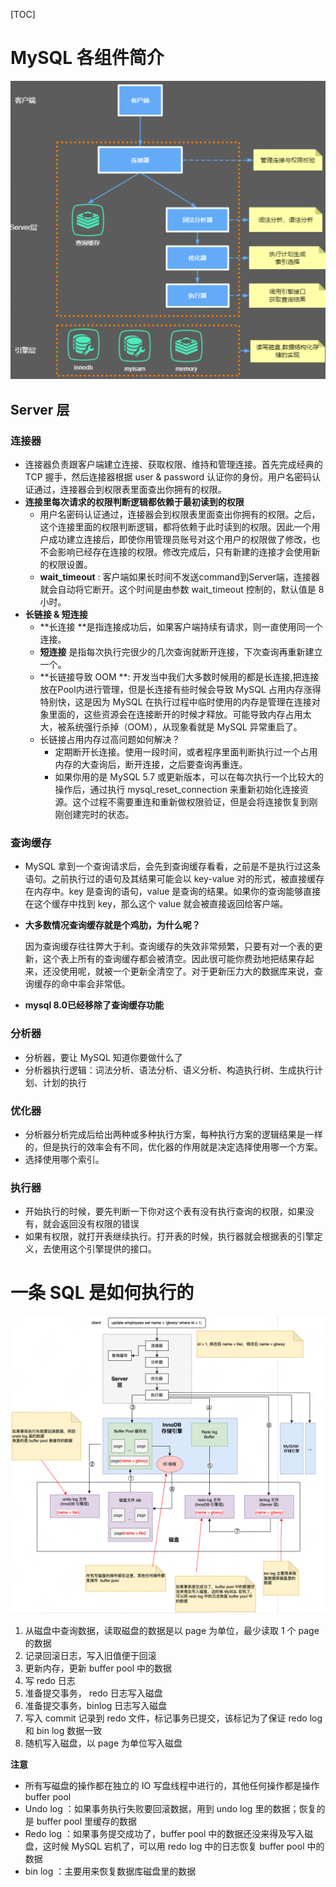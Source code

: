 [TOC]



# MySQL 各组件简介

![image-20230417203749562](./../../resources/image/mysql/MySQL的组成.png)

## Server 层

### 连接器

- 连接器负责跟客户端建立连接、获取权限、维持和管理连接。首先完成经典的 TCP 握手，然后连接器根据 user & password 认证你的身份。用户名密码认证通过，连接器会到权限表里面查出你拥有的权限。
- **连接里每次请求的权限判断逻辑都依赖于最初读到的权限**
  - 用户名密码认证通过，连接器会到权限表里面查出你拥有的权限。之后，这个连接里面的权限判断逻辑，都将依赖于此时读到的权限。因此一个用户成功建立连接后，即使你用管理员账号对这个用户的权限做了修改，也不会影响已经存在连接的权限。修改完成后，只有新建的连接才会使用新的权限设置。
  - **wait_timeout** : 客户端如果长时间不发送command到Server端，连接器就会自动将它断开。这个时间是由参数 wait_timeout 控制的，默认值是 8 小时。
- **长链接 & 短连接**
  - **长连接 **是指连接成功后，如果客户端持续有请求，则一直使用同一个连接。
  - **短连接** 是指每次执行完很少的几次查询就断开连接，下次查询再重新建立一个。
  - **长链接导致 OOM **: 开发当中我们大多数时候用的都是长连接,把连接放在Pool内进行管理，但是长连接有些时候会导致 MySQL 占用内存涨得特别快，这是因为 MySQL 在执行过程中临时使用的内存是管理在连接对象里面的，这些资源会在连接断开的时候才释放。可能导致内存占用太大，被系统强行杀掉（OOM），从现象看就是 MySQL 异常重启了。
  - 长链接占用内存过高问题如何解决？
    - 定期断开长连接。使用一段时间，或者程序里面判断执行过一个占用内存的大查询后，断开连接，之后要查询再重连。
    - 如果你用的是 MySQL 5.7 或更新版本，可以在每次执行一个比较大的操作后，通过执行 mysql_reset_connection 来重新初始化连接资源。这个过程不需要重连和重新做权限验证，但是会将连接恢复到刚刚创建完时的状态。

### 查询缓存

- MySQL 拿到一个查询请求后，会先到查询缓存看看，之前是不是执行过这条语句。之前执行过的语句及其结果可能会以 key-value 对的形式，被直接缓存在内存中。key 是查询的语句，value 是查询的结果。如果你的查询能够直接在这个缓存中找到 key，那么这个 value 就会被直接返回给客户端。

- **大多数情况查询缓存就是个鸡肋，为什么呢？**

  因为查询缓存往往弊大于利。查询缓存的失效非常频繁，只要有对一个表的更新，这个表上所有的查询缓存都会被清空。因此很可能你费劲地把结果存起来，还没使用呢，就被一个更新全清空了。对于更新压力大的数据库来说，查询缓存的命中率会非常低。

- **mysql 8.0已经移除了查询缓存功能**

### 分析器

- 分析器，要让 MySQL 知道你要做什么了
- 分析器执行逻辑：词法分析、语法分析、语义分析、构造执行树、生成执行计划、计划的执行

### 优化器

- 分析器分析完成后给出两种或多种执行方案，每种执行方案的逻辑结果是一样的，但是执行的效率会有不同，优化器的作用就是决定选择使用哪一个方案。
- 选择使用哪个索引。

### 执行器

- 开始执行的时候，要先判断一下你对这个表有没有执行查询的权限，如果没有，就会返回没有权限的错误
- 如果有权限，就打开表继续执行。打开表的时候，执行器就会根据表的引擎定义，去使用这个引擎提供的接口。



# 一条 SQL 是如何执行的

![image-20230419202831287](./../../resources/image/mysql/MyISAM-sqlexec1.png)



1. 从磁盘中查询数据，读取磁盘的数据是以 page 为单位，最少读取 1 个 page 的数据
2. 记录回滚日志，写入旧值便于回滚
3. 更新内存，更新 buffer pool 中的数据
4. 写 redo 日志
5. 准备提交事务， redo 日志写入磁盘
6. 准备提交事务，binlog 日志写入磁盘
7. 写入 commit 记录到 redo 文件，标记事务已提交，该标记为了保证 redo log 和 bin log 数据一致
8. 随机写入磁盘，以 page 为单位写入磁盘



**注意**

- 所有写磁盘的操作都在独立的 IO 写盘线程中进行的，其他任何操作都是操作 buffer pool 
- Undo log ：如果事务执行失败要回滚数据，用到 undo log 里的数据；恢复的是 buffer pool 里缓存的数据
- Redo log ：如果事务提交成功了，buffer pool 中的数据还没来得及写入磁盘，这时候 MySQL 宕机了，可以用 redo log 中的日志恢复 buffer pool 中的数据
- bin log ：主要用来恢复数据库磁盘里的数据
